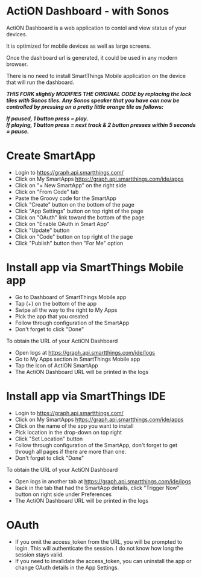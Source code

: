 ActiON Dashboard - with Sonos 
======

ActiON Dashboard is a web application to contol and view status of your devices. 

It is optimized for mobile devices as well as large screens.

Once the dashboard url is generated, it could be used in any modern browser.

There is no need to install SmartThings Mobile application on the device that will run the dashboard.

***THIS FORK slightly MODIFIES THE ORIGINAL CODE by replacing the lock tiles with Sonos tiles.  Any Sonos speaker that you have can now be controlled by pressing on a pretty little orange tile as follows:***  

  ***If paused, 1 button press = play.***  
  ***If playing, 1 button press = next track & 2 button presses within 5 seconds = pause.***


Create SmartApp
======
* Login to https://graph.api.smartthings.com/
* Click on My SmartApps https://graph.api.smartthings.com/ide/apps
* Click on "+ New SmartApp" on the right side
* Click on "From Code" tab
* Paste the Groovy code for the SmartApp
* Click "Create" button on the bottom of the page
* Click "App Settings" button on top right of the page
* Click on "OAuth" link toward the bottom of the page
* Click on "Enable OAuth in Smart App"
* Click "Update" button
* Click on "Code" button on top right of the page
* Click "Publish" button then "For Me" option

Install app via SmartThings Mobile app
======

* Go to Dashboard of SmartThings Mobile app
* Tap (+) on the bottom of the app
* Swipe all the way to the right to My Apps
* Pick the app that you created
* Follow through configuration of the SmartApp
* Don't forget to click "Done"

To obtain the URL of your ActiON Dashboard

* Open logs at https://graph.api.smartthings.com/ide/logs 
* Go to My Apps section in SmartThings Mobile app
* Tap the icon of ActiON SmartApp
* The ActiON Dashboard URL will be printed in the logs

Install app via SmartThings IDE
======

* Login to https://graph.api.smartthings.com/
* Click on My SmartApps https://graph.api.smartthings.com/ide/apps
* Click on the name of the app you want to install
* Pick location in the drop-down on top right
* Click "Set Location" button
* Follow through configuration of the SmartApp, don't forget to get through all pages if there are more than one.
* Don't forget to click "Done"

To obtain the URL of your ActiON Dashboard

* Open logs in another tab at https://graph.api.smartthings.com/ide/logs
* Back in the tab that had the SmartApp details, click "Trigger Now" button on right side under Preferences
* The ActiON Dashboard URL will be printed in the logs

OAuth
=====
* If you omit the access_token from the URL, you will be prompted to login. This will authenticate the session. I do not know how long the session stays valid.
* If you need to invalidate the access_token, you can uninstall the app or change OAuth details in the App Settings.
